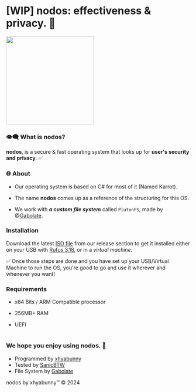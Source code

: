 # [WIP] nodos: effectiveness & privacy. 🧪

<div style="display:flex">
 <img src="https://github-production-user-asset-6210df.s3.amazonaws.com/106491722/247286214-f99786c9-a70e-47ba-8557-d4577cee8260.png" height="240px"/>
</div>

### 👁‍🗨 What is nodos?
**nodos**, is a secure & fast operating system that looks up for **user's security and privacy**. ✅

### 🌐 About
- Our operating system is based on C# for most of it (Named Karrot).

- The name **nodos** comes up as a reference of the structuring for this OS.

- We work with ***a custom file system*** called ``PlutonFS``, made by [@Gabolate](https://github.com/Gabolate).

### Installation 
Download the latest [ISO file](https://github.com/xhyabunny/nodos/releases/tag/latest) from our release section to get it installed either on your USB with [Rufus 3.18](https://github.com/pbatard/rufus/releases/download/v3.18/rufus-3.18.exe), or in a *virtual machine*.

✅ Once those steps are done and you have set up your USB/Virtual Machine to run the OS, you're good to go and use it wherever and whenever you want!

### Requirements
- x84 Bits / ARM Compatible processor

- 256MB+ RAM

- UEFI
#
### We hope you enjoy using nodos. 💝
- Programmed by [xhyabunny](https://github.com/xhyabunny)
- Tested by [SanicBTW](https://github.com/SanicBTW)
- File System by [Gabolate](https://github.com/Gabolate)

nodos by xhyabunny™ © 2024

